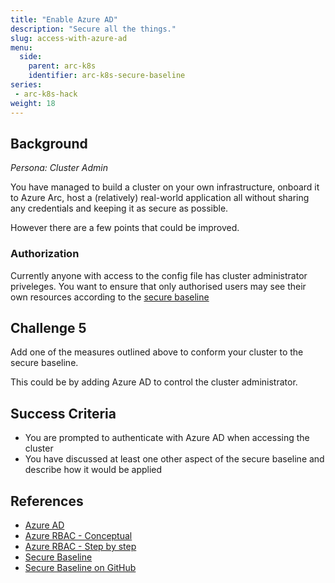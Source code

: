 ```yaml
---
title: "Enable Azure AD"
description: "Secure all the things."
slug: access-with-azure-ad
menu:
  side:
    parent: arc-k8s
    identifier: arc-k8s-secure-baseline
series:
 - arc-k8s-hack
weight: 18
---
```


## Background

*Persona: Cluster Admin*

You have managed to build a cluster on your own infrastructure, onboard it to Azure Arc, host a (relatively) real-world application all without sharing any credentials and keeping it as secure as possible.

However there are a few points that could be improved.

### Authorization

Currently anyone with access to the config file has cluster administrator priveleges. You want to ensure that only authorised users may see their own resources according to the [secure baseline](https://docs.microsoft.com/security/benchmark/azure/baselines/aks-security-baseline)

## Challenge 5

Add one of the measures outlined above to conform your cluster to the secure baseline.

This could be by adding Azure AD to control the cluster administrator.

## Success Criteria

* You are prompted to authenticate with Azure AD when accessing the cluster
* You have discussed at least one other aspect of the secure baseline and describe how it would be applied

## References

* [Azure AD](https://github.com/mspnp/aks-secure-baseline/blob/main/03-aad.md)
* [Azure RBAC - Conceptual](https://docs.microsoft.com/azure/azure-arc/kubernetes/conceptual-azure-rbac)
* [Azure RBAC - Step by step](https://docs.microsoft.com/azure/azure-arc/kubernetes/azure-rbac)
* [Secure Baseline](https://docs.microsoft.com/security/benchmark/azure/baselines/aks-security-baseline)
* [Secure Baseline on GitHub](https://github.com/mspnp/aks-secure-baseline/)